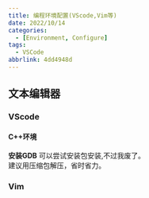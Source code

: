 ```yaml
---
title: 编程环境配置(VScode,Vim等)
date: 2022/10/14
categories:
  - [Environment, Configure]
tags:
  - VSCode
abbrlink: 4dd4948d
---
```



## 文本编辑器
### VScode
#### C++环境
**安装GDB**
可以尝试安装包安装[](),不过我废了。  
建议用压缩包解压，省时省力。  


### Vim